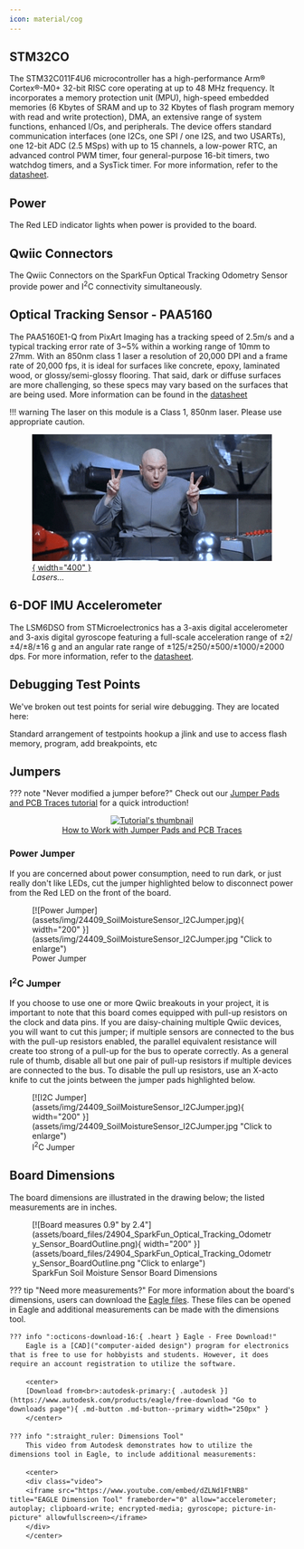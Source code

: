 ```yaml
---
icon: material/cog
---
```




## STM32CO

The STM32C011F4U6 microcontroller has a high-performance Arm® Cortex®-M0+ 32-bit RISC core operating at up to 48 MHz frequency. It incorporates a memory protection unit (MPU), high-speed embedded memories (6 Kbytes of SRAM and up to 32 Kbytes of flash program memory with read and write protection), DMA, an extensive range of system functions, enhanced I/Os, and peripherals. The device offers standard communication interfaces (one I2Cs, one SPI / one I2S, and two USARTs), one 12-bit ADC (2.5 MSps) with up to 15 channels, a low-power RTC, an advanced control PWM timer, four general-purpose 16-bit timers, two watchdog timers, and a SysTick timer. For more information, refer to the [datasheet](assets/documentation/stm32c011d6-3082107.pdf).

<!--
<figure markdown>
[![STM32 Processor](assets/img/){ width="200" }](assets/img/ "Click to enlarge")
<figcaption markdown>STM32 Processor</figcaption>
</figure>
-->

## Power

The Red LED indicator lights when power is provided to the board. 


## Qwiic Connectors

The Qwiic Connectors on the SparkFun Optical Tracking Odometry Sensor provide power and I<sup>2</sup>C connectivity simultaneously. <!--The default I<sup>2</sup>C address is . -->

<!--
<figure markdown>
[![Qwiic Connectors](assets/img/){ width="200" }](assets/img/ "Click to enlarge")
<figcaption markdown>Qwiic Connectors</figcaption>
</figure>
-->

## Optical Tracking Sensor - PAA5160

The PAA5160E1-Q from PixArt Imaging has a tracking speed of 2.5m/s and a typical tracking error rate of 3~5% within a working range of 10mm to 27mm. With an 850nm class 1 laser a resolution of 20,000 DPI and a frame rate of 20,000 fps, it is ideal for surfaces like concrete, epoxy, laminated wood, or glossy/semi-glossy flooring. That said, dark or diffuse surfaces are more challenging, so these specs may vary based on the surfaces that are being used. More information can be found in the [datasheet](assets/documentation/PAA5160_Datasheet_General.pdf)

!!! warning
	The laser on this module is a Class 1, 850nm laser. Please use appropriate caution. 
	<figure markdown>
	[![Board and Port selected](assets/img/laserbeams.gif){ width="400" }](assets/img/laserbeams.gif "Click to enlarge")
	<figcaption markdown>*Lasers...*</figcaption>
	</figure>

<!--
<figure markdown>
[![Optical Tracking Sensor - PAA5160](assets/img/){ width="200" }](assets/img/ "Click to enlarge")
<figcaption markdown>Optical Tracking Sensor - PAA5160</figcaption>
</figure>
-->


## 6-DOF IMU Accelerometer

The LSM6DSO from STMicroelectronics has a 3-axis digital accelerometer and 3-axis digital gyroscope featuring a full-scale acceleration range of ±2/±4/±8/±16 g and an angular rate range of ±125/±250/±500/±1000/±2000 dps. For more information, refer to the [datasheet](assets/documentation/lsm6dso.pdf). 

<!--
<figure markdown>
[![LSM6DSO 6-DOF IMU Accelerometer](assets/img/){ width="200" }](assets/img/ "Click to enlarge")
<figcaption markdown>LSM6DSO 6-DOF IMU Accelerometer</figcaption>
</figure>
-->



## Debugging Test Points

We've broken out test points for serial wire debugging. They are located here: 

Standard arrangement of testpoints
hookup a jlink and use to access flash memory, program, add breakpoints, etc




## Jumpers

??? note "Never modified a jumper before?"
	Check out our <a href="https://learn.sparkfun.com/tutorials/664">Jumper Pads and PCB Traces tutorial</a> for a quick introduction!
	<p align="center">
		<a href="https://learn.sparkfun.com/tutorials/664">
		<img src="https://cdn.sparkfun.com/c/264-148/assets/learn_tutorials/6/6/4/PCB_TraceCutLumenati.jpg" alt="Tutorial's thumbnail"><br>
        How to Work with Jumper Pads and PCB Traces</a>
	</p>

### Power Jumper

If you are concerned about power consumption, need to run dark, or just really don't like LEDs, cut the jumper highlighted below to disconnect power from the Red LED on the front of the board. 



<figure markdown>
[![Power Jumper](assets/img/24409_SoilMoistureSensor_I2CJumper.jpg){ width="200" }](assets/img/24409_SoilMoistureSensor_I2CJumper.jpg "Click to enlarge")
<figcaption markdown>Power Jumper</figcaption>
</figure>


### I<sup>2</sup>C Jumper

If you choose to use one or more Qwiic breakouts in your project, it is important to note that this board comes equipped with pull-up resistors on the clock and data pins. If you are daisy-chaining multiple Qwiic devices, you will want to cut this jumper; if multiple sensors are connected to the bus with the pull-up resistors enabled, the parallel equivalent resistance will create too strong of a pull-up for the bus to operate correctly. As a general rule of thumb, disable all but one pair of pull-up resistors if multiple devices are connected to the bus. To disable the pull up resistors, use an X-acto knife to cut the joints between the jumper pads highlighted below.

<figure markdown>
[![I2C Jumper](assets/img/24409_SoilMoistureSensor_I2CJumper.jpg){ width="200" }](assets/img/24409_SoilMoistureSensor_I2CJumper.jpg "Click to enlarge")
<figcaption markdown>I<sup>2</sup>C Jumper</figcaption>
</figure>

## Board Dimensions

The board dimensions are illustrated in the drawing below; the listed measurements are in inches.

<figure markdown>
[![Board measures 0.9" by 2.4"](assets/board_files/24904_SparkFun_Optical_Tracking_Odometry_Sensor_BoardOutline.png){ width="200" }](assets/board_files/24904_SparkFun_Optical_Tracking_Odometry_Sensor_BoardOutline.png "Click to enlarge")
<figcaption markdown>SparkFun Soil Moisture Sensor Board Dimensions</figcaption>
</figure>

??? tip "Need more measurements?"
	For more information about the board's dimensions, users can download the [Eagle files](assets/board_files/24409_SparkFun-Qwiic-Soil-Moisture-Sensor_EagleFiles.zip). These files can be opened in Eagle and additional measurements can be made with the dimensions tool.

	??? info ":octicons-download-16:{ .heart } Eagle - Free Download!"
		Eagle is a [CAD]("computer-aided design") program for electronics that is free to use for hobbyists and students. However, it does require an account registration to utilize the software.

		<center>
		[Download from<br>:autodesk-primary:{ .autodesk }](https://www.autodesk.com/products/eagle/free-download "Go to downloads page"){ .md-button .md-button--primary width="250px" }
		</center>
	
	??? info ":straight_ruler: Dimensions Tool"
		This video from Autodesk demonstrates how to utilize the dimensions tool in Eagle, to include additional measurements:

		<center>
		<div class="video">
		<iframe src="https://www.youtube.com/embed/dZLNd1FtNB8" title="EAGLE Dimension Tool" frameborder="0" allow="accelerometer; autoplay; clipboard-write; encrypted-media; gyroscope; picture-in-picture" allowfullscreen></iframe>
		</div>
		</center>




